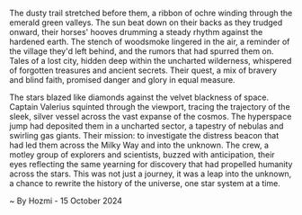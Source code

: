 
The dusty trail stretched before them, a ribbon of ochre winding through the emerald green valleys. The sun beat down on their backs as they trudged onward, their horses' hooves drumming a steady rhythm against the hardened earth. The stench of woodsmoke lingered in the air, a reminder of the village they'd left behind, and the rumors that had spurred them on. Tales of a lost city, hidden deep within the uncharted wilderness, whispered of forgotten treasures and ancient secrets. Their quest, a mix of bravery and blind faith, promised danger and glory in equal measure.

The stars blazed like diamonds against the velvet blackness of space. Captain Valerius squinted through the viewport, tracing the trajectory of the sleek, silver vessel across the vast expanse of the cosmos. The hyperspace jump had deposited them in a uncharted sector, a tapestry of nebulas and swirling gas giants. Their mission: to investigate the distress beacon that had led them across the Milky Way and into the unknown. The crew, a motley group of explorers and scientists, buzzed with anticipation, their eyes reflecting the same yearning for discovery that had propelled humanity across the stars. This was not just a journey, it was a leap into the unknown, a chance to rewrite the history of the universe, one star system at a time. 

~ By Hozmi - 15 October 2024

